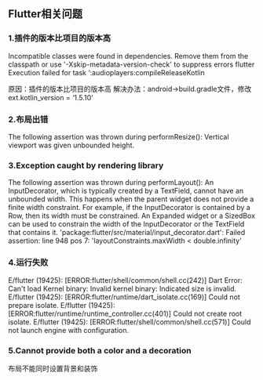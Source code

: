 
## Flutter相关问题
### 1.插件的版本比项目的版本高
Incompatible classes were found in dependencies. Remove them from the classpath or use '-Xskip-metadata-version-check' to suppress errors
flutter Execution failed for task ‘:audioplayers:compileReleaseKotlin

原因：插件的版本比项目的版本高
解决办法：android->build.gradle文件，修改ext.kotlin_version = ‘1.5.10’

### 2.布局出错
The following assertion was thrown during performResize():
Vertical viewport was given unbounded height.

### 3.Exception caught by rendering library
The following assertion was thrown during performLayout():
An InputDecorator, which is typically created by a TextField, cannot have an unbounded width.
This happens when the parent widget does not provide a finite width constraint. For example, if the InputDecorator is contained by a Row, then its width must be constrained. An Expanded widget or a SizedBox can be used to constrain the width of the InputDecorator or the TextField that contains it.
'package:flutter/src/material/input_decorator.dart':
Failed assertion: line 948 pos 7: 'layoutConstraints.maxWidth < double.infinity'

### 4.运行失败
E/flutter (19425): [ERROR:flutter/shell/common/shell.cc(242)] Dart Error: Can't load Kernel binary: Invalid kernel binary: Indicated size is invalid.
E/flutter (19425): [ERROR:flutter/runtime/dart_isolate.cc(169)] Could not prepare isolate.
E/flutter (19425): [ERROR:flutter/runtime/runtime_controller.cc(401)] Could not create root isolate.
E/flutter (19425): [ERROR:flutter/shell/common/shell.cc(571)] Could not launch engine with configuration.

### 5.Cannot provide both a color and a decoration
布局不能同时设置背景和装饰
